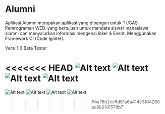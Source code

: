 # Alumni
Aplikasi Alumni merupakan aplikasi yang dibangun untuk TUGAS Pemrograman WEB. yang bertujuan untuk mendata siswa/ mahasiswa alumni dan menyalurkan informasi mengenai loker & Event.
Menggunakan Framework CI (Code Igniter).

Versi 1.0 Beta Tester

<<<<<<< HEAD
![Alt text](https://github.com/daanangp/Aplikasi-Alumni/tree/master/Screenshoot_1.jpg?raw=true "1")
![Alt text](https://github.com/daanangp/Aplikasi-Alumni/tree/master/Screenshoot_2.jpg?raw=true "2")
![Alt text](https://github.com/daanangp/Aplikasi-Alumni/tree/master/Screenshoot_3.jpg?raw=true "3")
![Alt text](https://github.com/daanangp/Aplikasi-Alumni/tree/master/Screenshoot_4.jpg?raw=true "4")
=======
![Alt text](https://github.com/daanangp/Aplikasi-Alumni/tree/master/Screenshoot1.jpg?raw=true "1")
![Alt text](https://github.com/daanangp/Aplikasi-Alumni/tree/master/Screenshoot2.jpg?raw=true "2")
![Alt text](https://github.com/daanangp/Aplikasi-Alumni/tree/master/Screenshoot3.jpg?raw=true "3")
![Alt text](https://github.com/daanangp/Aplikasi-Alumni/tree/master/Screenshoot4.jpg?raw=true "4")
>>>>>>> 64a76b2ce6d81a6a414e3f04260ac9b21d1579b7

